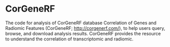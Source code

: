 # CorGeneRF
The code for analysis of CorGeneRF database
Correlation of Genes and Radiomic Features (CorGeneRF; http://corgenerf.com/), to help users query, browse, and download analysis results. CorGeneRF provides the resource to understand the correlation of 
transcriptomic and radiomic.
